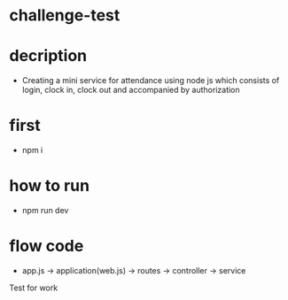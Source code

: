 # challenge-test


# decription

- Creating a mini service for attendance using node js which consists of login, clock in, clock out and accompanied by authorization

# first

- npm i
# how to run 

- npm run dev


# flow code

- app.js -> application(web.js) -> routes -> controller -> service

Test for work
